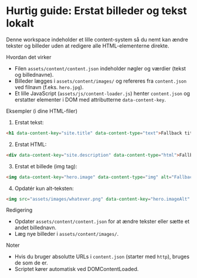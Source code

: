 # Hurtig guide: Erstat billeder og tekst lokalt

Denne workspace indeholder et lille content-system så du nemt kan ændre tekster og billeder uden at redigere alle HTML-elementerne direkte.

Hvordan det virker
- Filen `assets/content/content.json` indeholder nøgler og værdier (tekst og billednavne).
- Billeder lægges i `assets/content/images/` og refereres fra `content.json` ved filnavn (f.eks. `hero.jpg`).
- Et lille JavaScript (`assets/js/content-loader.js`) henter `content.json` og erstatter elementer i DOM med attributterne `data-content-key`.

Eksempler (i dine HTML-filer)

1) Erstat tekst:
```html
<h1 data-content-key="site.title" data-content-type="text">Fallback title</h1>
```

2) Erstat HTML:
```html
<div data-content-key="site.description" data-content-type="html">Fallback description</div>
```

3) Erstat et billede (img tag):
```html
<img data-content-key="hero.image" data-content-type="img" alt="Fallback alt" />
```

4) Opdatér kun alt-teksten:
```html
<img src="assets/images/whatever.png" data-content-key="hero.imageAlt" data-content-type="alt"> 
```

Redigering
- Opdater `assets/content/content.json` for at ændre tekster eller sætte et andet billednavn.
- Læg nye billeder i `assets/content/images/`.

Noter
- Hvis du bruger absolutte URLs i `content.json` (starter med `http`), bruges de som de er.
- Scriptet kører automatisk ved DOMContentLoaded.
